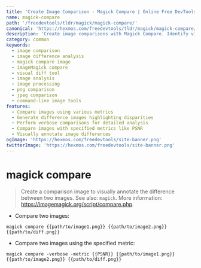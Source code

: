```yaml
---
title: 'Create Image Comparison - Magick Compare | Online Free DevTools by Hexmos'
name: magick-compare
path: '/freedevtools/tldr/magick/magick-compare/'
canonical: 'https://hexmos.com/freedevtools/tldr/magick/magick-compare/'
description: 'Create image comparisons with Magick Compare. Identify visual differences between images and generate difference images. Free online tool, no registration required.'
category: common
keywords:
  - image comparison
  - image difference analysis
  - magick compare image
  - imageMagick compare
  - visual diff tool
  - image analysis
  - image processing
  - png comparison
  - jpeg comparison
  - command-line image tools
features:
  - Compare images using various metrics
  - Generate difference images highlighting disparities
  - Perform verbose comparisons for detailed analysis
  - Compare images with specified metrics like PSNR
  - Visually annotate image differences
ogImage: 'https://hexmos.com/freedevtools/site-banner.png'
twitterImage: 'https://hexmos.com/freedevtools/site-banner.png'
---
```


# magick compare

> Create a comparison image to visually annotate the difference between two images.
> See also: `magick`.
> More information: <https://imagemagick.org/script/compare.php>.

- Compare two images:

`magick compare {{path/to/image1.png}} {{path/to/image2.png}} {{path/to/diff.png}}`

- Compare two images using the specified metric:

`magick compare -verbose -metric {{PSNR}} {{path/to/image1.png}} {{path/to/image2.png}} {{path/to/diff.png}}`
